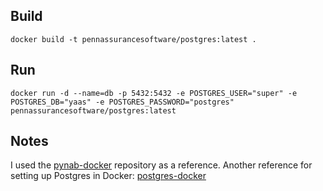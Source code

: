 ## Build
````
docker build -t pennassurancesoftware/postgres:latest .
````

## Run
````
docker run -d --name=db -p 5432:5432 -e POSTGRES_USER="super" -e POSTGRES_DB="yaas" -e POSTGRES_PASSWORD="postgres" pennassurancesoftware/postgres:latest
````

## Notes
I used the [pynab-docker](https://github.com/Herkemer/pynab-docker) repository as a reference.
Another reference for setting up Postgres in Docker: [postgres-docker](https://hub.docker.com/r/dcerecedo/postgres-docker/~/dockerfile/)
